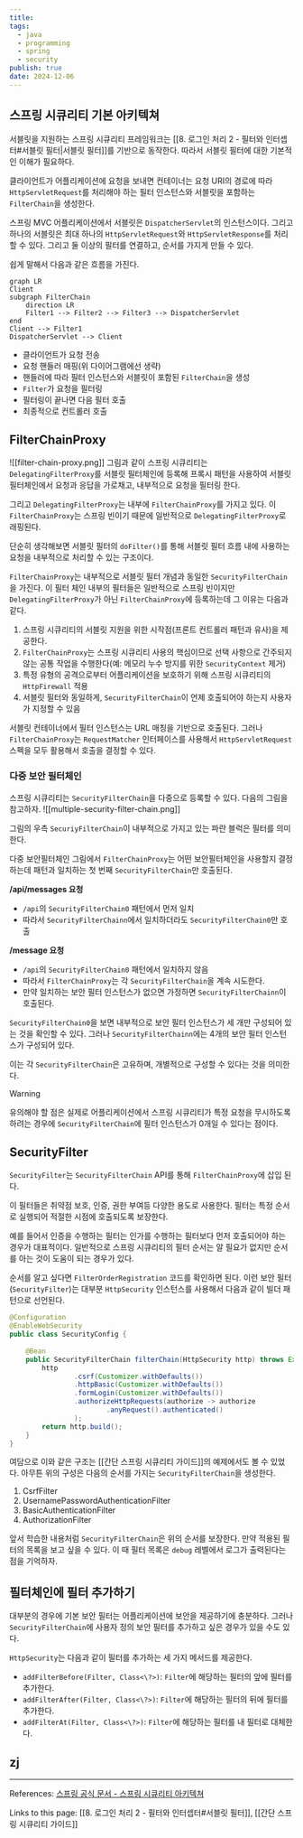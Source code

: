 ```yaml
---
title: 
tags:
  - java
  - programming
  - spring
  - security
publish: true
date: 2024-12-06
---
```

## 스프링 시큐리티 기본 아키텍쳐
서블릿을 지원하는 스프링 시큐리티 프레임워크는 [[8. 로그인 처리 2 - 필터와 인터셉터#서블릿 필터|서블릿 필터]]를 기반으로 동작한다. 따라서 서블릿 필터에 대한 기본적인 이해가 필요하다.

클라이언트가 어플리케이션에 요청을 보내면 컨테이너는 요청 URI의 경로에 따라 `HttpServletRequest`를 처리해야 하는 필터 인스턴스와 서블릿을 포함하는 `FilterChain`을 생성한다.

스프링 MVC 어플리케이션에서 서블릿은 `DispatcherServlet`의 인스턴스이다. 그리고 하나의 서블릿은 최대 하나의 `HttpServletRequest`와 `HttpServletResponse`를 처리할 수 있다. 그리고 둘 이상의 필터를 연결하고, 순서를 가지게 만들 수 있다.

쉽게 말해서 다음과 같은 흐름을 가진다.

```mermaid
graph LR
Client 
subgraph FilterChain 
	direction LR 
	Filter1 --> Filter2 --> Filter3 --> DispatcherServlet 
end 
Client --> Filter1 
DispatcherServlet --> Client
```

- 클라이언트가 요청 전송
- 요청 핸들러 매핑(위 다이어그램에선 생략)
- 핸들러에 따라 필터 인스턴스와 서블릿이 포함된 `FilterChain`을 생성
- `Filter`가 요청을 필터링
- 필터링이 끝나면 다음 필터 호출
- 최종적으로 컨트롤러 호출

## FilterChainProxy
![[filter-chain-proxy.png]]
그림과 같이 스프링 시큐리티는 `DelegatingFilterProxy`를 서블릿 필터체인에 등록해 프록시 패턴을 사용하여 서블릿 필터체인에서 요청과 응답을 가로채고, 내부적으로 요청을 필터링 한다.

그리고 `DelegatingFilterProxy`는 내부에 `FilterChainProxy`를 가지고 있다. 이 `FilterChainProxy`는 스프링 빈이기 때문에 일반적으로 `DelegatingFilterProxy`로 래핑된다.

단순히 생각해보면 서블릿 필터의 `doFilter()`를 통해 서블릿 필터 흐름 내에 사용하는 요청을 내부적으로 처리할 수 있는 구조이다.

`FilterChainProxy`는 내부적으로 서블릿 필터 개념과 동일한 `SecurityFilterChain`을 가진다. 이 필터 체인 내부의 필터들은 일반적으로 스프링 빈이지만 `DelegatingFilterProxy`가 아닌 `FilterChainProxy`에 등록하는데 그 이유는 다음과 같다.

1. 스프링 시큐리티의 서블릿 지원을 위한 시작점(프론트 컨트롤러 패턴과 유사)을 제공한다.
2. `FilterChainProxy`는 스프링 시큐리티 사용의 핵심이므로 선택 사항으로 간주되지 않는 공통 작업을 수행한다(예: 메모리 누수 방지를 위한 `SecurityContext` 제거)
3. 특정 유형의 공격으로부터 어플리케이션을 보호하기 위해 스프링 시큐리티의 `HttpFirewall` 적용
4. 서블릿 필터와 동일하게, `SecurityFilterChain`이 언제 호출되어야 하는지 사용자가 지정할 수 있음

서블릿 컨테이너에서 필터 인스턴스는 URL 매칭을 기반으로 호출된다. 그러나 `FilterChainProxy`는 `RequestMatcher` 인터페이스를 사용해서 `HttpServletRequest` 스펙을 모두 활용해서 호출을 결정할 수 있다.

### 다중 보안 필터체인
스프링 시큐리티는 `SecurityFilterChain`을 다중으로 등록할 수 있다. 다음의 그림을 참고하자.
![[multiple-security-filter-chain.png]]

그림의 우측 `SecuriyFilterChain`이 내부적으로 가지고 있는 파란 블럭은 필터를 의미한다.

다중 보안필터체인 그림에서 `FilterChainProxy`는 어떤 보안필터체인을 사용할지 결정하는데 패턴과 일치하는 첫 번째 `SecurityFilterChain`만 호출된다. 

**/api/messages 요청**
- `/api`의 `SecurityFilterChain0` 패턴에서 먼저 일치
- 따라서 `SecurityFilterChainn`에서 일치하더라도 `SecurityFilterChain0`만 호출

**/message 요청**
- `/api`의 `SecurityFilterChain0` 패턴에서 일치하지 않음
- 따라서 `FilterChainProxy`는 각 `SecurityFilterChain`을 계속 시도한다. 
- 만약 일치하는 보안 필터 인스턴스가 없으면 가정하면 `SecurityFilterChainn`이 호출된다. 

`SecurityFilterChain0`을 보면 내부적으로 보안 필터 인스턴스가 세 개만 구성되어 있는 것을 확인할 수 있다.  그러나 `SecurityFilterChainn`에는 4개의 보안 필터 인스턴스가 구성되어 있다.

이는 각 `SecurityFilterChain`은 고유하며, 개별적으로 구성할 수 있다는 것을 의미한다. 

> [!warning] 
> 유의해야 할 점은 실제로 어플리케이션에서 스프링 시큐리티가 특정 요청을 무시하도록 하려는 경우에 `SecurityFilterChain`에 필터 인스턴스가 0개일 수 있다는 점이다.

## SecurityFilter

`SecurityFilter`는 `SecurityFilterChain` API를 통해 `FilterChainProxy`에 삽입 된다. 

이 필터들은 취약점 보호, 인증, 권한 부여등 다양한 용도로 사용한다. 필터는 특정 순서로 실행되어 적절한 시점에 호출되도록 보장한다.

예를 들어서 인증을 수행하는 필터는 인가를 수행하는 필터보다 먼저 호출되어야 하는 경우가 대표적이다. 일반적으로 스프링 시큐리티의 필터 순서는 알 필요가 없지만 순서를 아는 것이 도움이 되는 경우가 있다.

순서를 알고 싶다면 `FilterOrderRegistration` 코드를 확인하면 된다. 이런 보안 필터(`SecurityFilter`)는 대부분 `HttpSecurity` 인스턴스를 사용해서 다음과 같이 빌더 패턴으로 선언된다.

```java
@Configuration  
@EnableWebSecurity  
public class SecurityConfig {  
  
    @Bean  
    public SecurityFilterChain filterChain(HttpSecurity http) throws Exception {  
        http  
                .csrf(Customizer.withDefaults())  
                .httpBasic(Customizer.withDefaults())  
                .formLogin(Customizer.withDefaults())  
                .authorizeHttpRequests(authorize -> authorize  
                        .anyRequest().authenticated()  
                );  
        return http.build();  
    }  
}
```

여담으로 이와 같은 구조는 [[간단 스프링 시큐리티 가이드]]의 예제에서도 볼 수 있었다. 아무튼 위의 구성은 다음의 순서를 가지는 `SecurityFilterChain`을 생성한다.

1. CsrfFilter
2. UsernamePasswordAuthenticationFilter
3. BasicAuthenticationFilter
4. AuthorizationFilter

앞서 학습한 내용처럼 `SecurityFilterChain`은 위의 순서를 보장한다. 만약 적용된 필터의 목록을 보고 싶을 수 있다. 이 때 필터 목록은 `debug` 레벨에서 로그가 출력된다는 점을 기억하자.

## 필터체인에 필터 추가하기
대부분의 경우에 기본 보안 필터는 어플리케이션에 보안을 제공하기에 충분하다. 그러나 `SecurityFilterChain`에 사용자 정의 보안 필터를 추가하고 싶은 경우가 있을 수도 있다.

`HttpSecurity`는 다음과 같이 필터를 추가하는 세 가지 메서드를 제공한다.
- `addFilterBefore(Filter, Class<\?>)`: `Filter`에 해당하는 필터의 앞에 필터를 추가한다.
- `addFilterAfter(Filter, Class<\?>)`: `Filter`에 해당하는 필터의 뒤에 필터를 추가한다.
- `addFilterAt(Filter, Class<\?>)`: `Filter`에 해당하는 필터를 내 필터로 대체한다.

## zj
---
References: [스프링 공식 문서 - 스프링 시큐리티 아키텍쳐](https://docs.spring.io/spring-security/reference/servlet/architecture.html)

Links to this page: [[8. 로그인 처리 2 - 필터와 인터셉터#서블릿 필터]], [[간단 스프링 시큐리티 가이드]]